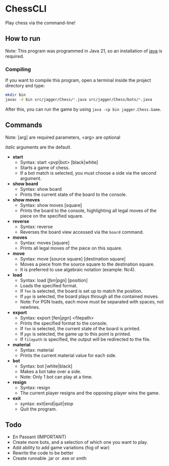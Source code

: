 # ChessCLI
Play chess via the command-line!
## How to run
Note: This program was programmed in Java 21, so an installation of [java](https://www.oracle.com/java/technologies/downloads/#java21) is required.

### **Compiling**
If you want to compile this program, open a terminal inside the project directory and type:
```bash
mkdir bin
javac -d bin src/jagger/Chess/*.java src/jagger/Chess/bots/*.java
```
After this, you can run the game by using `java -cp bin jagger.Chess.Game`.
## Commands
Note: [arg] are required parameters, \<arg\> are optional

*italic* arguments are the default.
- **start**
  - Syntax: start \<*pvp*|bot\> [black|white]
  - Starts a game of chess.
  - If a bot match is selected, you must choose a side via the second argument.
- **show board**
  - Syntax: show board
  - Prints the current state of the board to the console.
- **show moves**
  - Syntax: show moves [square]
  - Prints the board to the console, highlighting all legal moves of the piece on the specified square.
- **reverse**
  - Syntax: reverse
  - Reverses the board view accessed via the `board` command.
- **moves**
  - Syntax: moves [square]
  - Prints all legal moves of the piece on this square.
- **move**
  - Syntax: move [source square] [destination square]
  - Moves a piece from the source square to the destination square.
  - It is preferred to use algebraic notation (example: Nc4).
- **load**
  - Syntax: load [*fen*|pgn] [position]
  - Loads the specified format.
  - If `fen` is selected, the board is set up to match the position.
  - If `pgn` is selected, the board plays through all the contained moves.
  - Note: For PGN loads, each move must be separated with spaces, not newlines.
- **export**
  - Syntax: export [fen|*pgn*] \<filepath\>
  - Prints the specified format to the console.
  - If `fen` is selected, the current state of the board is printed.
  - If `pgn` is selected, the game up to this point is printed.
  - If `filepath` is specified, the output will be redirected to the file.
- **material**
  - Syntax: material
  - Prints the current material value for each side.
- **bot**
  - Syntax: bot [white|black]
  - Makes a bot take over a side.
  - Note: Only 1 bot can play at a time.
- **resign**
  - Syntax: resign
  - The current player resigns and the opposing player wins the game.
- **exit**
  - syntax: exit|end|quit|stop
  - Quit the program.
## Todo
- En Passant (IMPORTANT)
- Create more bots, and a selection of which one you want to play.
- Add ability to add game variations (fog of war)
- Rewrite the code to be better
- Create runnable .jar or .exe or smth
